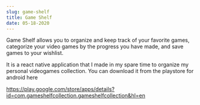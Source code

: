 ```yaml
---
slug: game-shelf
title: Game Shelf
date: 05-18-2020
---
```

Game Shelf allows you to organize and keep track of your favorite games, categorize your video games by the progress you have made, and save games to your wishlist.

It is a react native application that I made in my spare time to organize my personal videogames collection. You can download it from the playstore for android here

<https://play.google.com/store/apps/details?id=com.gameshelfcollection.gameshelfcollection&hl=en>